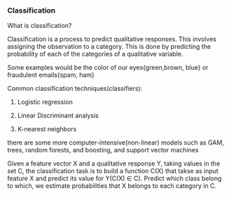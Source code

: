 ### Classification

What is classification?

Classification is a process to predict qualitative responses. This involves assigning the observation to a category. This is done by predicting the probability of each of the categories of a qualitative variable.

Some examples would be the color of our eyes{green,brown, blue} or fraudulent emails{spam, ham}

Common classification techniques(classifiers):

1. Logistic regression

2. Linear Discriminant analysis

3. K-nearest neighbors

there are some more computer-intensive(non-linear) models such as GAM, trees, random forests, and boosting, and support vector machines






Given a feature vector X and a qualitative response Y, taking values in the set C, the classification task is to build a function C(X) that takse as input feature X and predict its value for Y(C(X) ∈ C). Predict which class belong to which, we estimate probabilities that X belongs to each category in C.


